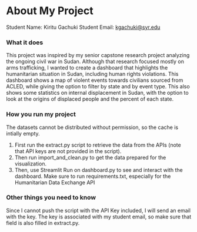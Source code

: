 # About My Project

Student Name:  Kiritu Gachuki
Student Email:  kgachuki@syr.edu

### What it does
This project was inspired by my senior capstone research project analyzing the ongoing 
civil war in Sudan. Although that research focused mostly on arms trafficking, I wanted
to create a dashboard that highlights the humanitarian situation in Sudan, including human
rights violations. This dashboard shows a map of violent events towards civilians sourced from
ACLED, while giving the option to filter by state and by event type. This also shows some statistics on
internal displacement in Sudan, with the option to look at the origins of displaced people and
the percent of each state.

### How you run my project
The datasets cannot be distributed without permission, so the cache is intially empty.
1. First run the extract.py script to retrieve the data from the APIs (note that API keys are not provided in the script).
2. Then run import_and_clean.py to get the data prepared for the visualization. 
3. Then, use Streamlit Run on dashboard.py to see and interact with the dashboard.
Make sure to run requirements.txt, especially for the Humanitarian Data Exchange API

### Other things you need to know
Since I cannot push the script with the API Key included, I will send an email with the key.
The key is associated with my student email, so make sure that field is also filled in extract.py.